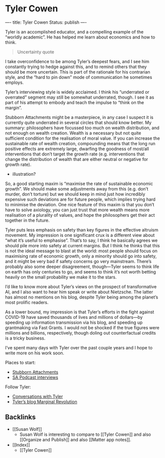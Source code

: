 # Tyler Cowen
—-
title: Tyler Cowen
Status: publish
—-

Tyler is an accomplished educator, and a compelling example of the “worldly academic”. He has helped me learn about economics and how to think.

> Uncertainty quote

I take overconfidence to be among Tyler’s deepest fears, and I see him constantly trying to hedge against this, and to remind others that they should be more uncertain. This is part of the rationale for his contrarian style, and the “hard to pin down” mode of communication he sometimes employs.

Tyler’s interviewing style is widely acclaimed. I think his “underrated or overrated” segment may still be somewhat underrated, though. I see it as part of his attempt to embody and teach the impulse to “think on the margin”.

Stubborn Attachments might be a masterpiece, in any case I suspect it is currently quite underrated in several circles that should know better. My summary: philosophers have focussed too much on wealth distribution, and not enough on wealth creation. Wealth is a necessary but not quite sufficient condition for the realisation of moral value. If you can increase the sustainable rate of wealth creation, compounding means that the long run positive effects are extremely large, dwarfing the goodness of most/all interventions that don’t target the growth rate (e.g. interventions that change the distribution of wealth that are either neutral or negative for growth rate). 

- illustration?

So, a good starting maxim is “maximise the rate of sustainable economic growth”. We should make some adjustments away from this (e.g. don’t murder, don’t torture) but we should keep in mind just how incredibly expensive such deviations are for future people, which implies trying hard to minimise the deviation. One nice feature of this maxim is that you don’t have to solve axiology, you can just trust that more wealth means more realisation of a plurality of values, and hope the philosophers get their act together in the future.

Tyler puts less emphasis on safety than key figures in the effective altruism movement. My impression is one significant crux is a different view about “what it’s useful to emphasise”. That’s to say, I think he basically agrees we should pile more into safety at current margins. But I think he thinks that this is not the ideal message to blast at the world: most people should focus on maximising rate of economic growth, only a minority should go into safety, and it might be very bad if safety concerns go very mainstream. There’s probably also some deeper disagreement, though—Tyler seems to think life on earth has only centuries to go, and seems to think it’s not worth betting heavily on the small probability we make it to the stars.

I’d like to know more about Tyler’s views on the prospect of transformative AI, and I also want to hear him speak or write about Nietzsche. The latter has almost no mentions on his blog, despite Tyler being among the planet’s most prolific readers.

As a lower bound, my impression is that Tyler’s efforts in the fight against COVID-19 have saved thousands of lives and millions of dollars—by speeding up information transmission via his blog, and speeding up grantmaking via Fast Grants. I would not be shocked if the true figures were millions and billions, respectively, though doling out counterfactual credits is a tricky business.

I’ve spent many days with Tyler over the past couple years and I hope to write more on his work soon.

Places to start:
* [Stubborn Attachments]()
* [SA Podcast interviews]()

Follow Tyler:
* [Conversations with Tyler]()
* [Tyler’s blog Marginal Revolution]()

## Backlinks
* [[Susan Wolf]]
	* Susan Wolf is interesting to compare to [[Tyler Cowen]] and also [[Organize and Publish]] and also [[Matter app notes]].
* [[Index]]
	* [[Tyler Cowen]]

<!-- #web/people -->


<!--stackedit_data:
eyJoaXN0b3J5IjpbLTcxODk1NDMwNl19
-->

<!-- {BearID:tyler-cowen.md} -->
